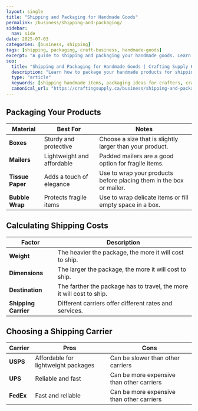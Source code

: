 ```yaml
---
layout: single
title: "Shipping and Packaging for Handmade Goods"
permalink: /business/shipping-and-packaging/
sidebar:
  nav: side
date: 2025-07-03
categories: [business, shipping]
tags: [shipping, packaging, craft-business, handmade-goods]
excerpt: "A guide to shipping and packaging your handmade goods. Learn how to safely and affordably ship your products to customers."
seo:
  title: "Shipping and Packaging for Handmade Goods | Crafting Supply Hub"
  description: "Learn how to package your handmade products for shipping, calculate shipping costs, and choose the right shipping carrier."
  type: "article"
  keywords: [shipping handmade items, packaging ideas for crafters, craft business shipping]
  canonical_url: "https://craftingsupply.ca/business/shipping-and-packaging/"
---
```


## Packaging Your Products

| Material | Best For | Notes |
|---|---|---|
| **Boxes** | Sturdy and protective | Choose a size that is slightly larger than your product. |
| **Mailers** | Lightweight and affordable | Padded mailers are a good option for fragile items. |
| **Tissue Paper** | Adds a touch of elegance | Use to wrap your products before placing them in the box or mailer. |
| **Bubble Wrap** | Protects fragile items | Use to wrap delicate items or fill empty space in a box. |

## Calculating Shipping Costs

| Factor | Description |
|---|---|
| **Weight** | The heavier the package, the more it will cost to ship. |
| **Dimensions** | The larger the package, the more it will cost to ship. |
| **Destination** | The farther the package has to travel, the more it will cost to ship. |
| **Shipping Carrier** | Different carriers offer different rates and services. |

## Choosing a Shipping Carrier

| Carrier | Pros | Cons |
|---|---|---|
| **USPS** | Affordable for lightweight packages | Can be slower than other carriers |
| **UPS** | Reliable and fast | Can be more expensive than other carriers |
| **FedEx** | Fast and reliable | Can be more expensive than other carriers |